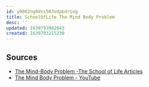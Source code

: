```yaml
---
id: y0062ng8dss503sdpbdrsog
title: SchoolOfLife The Mind Body Problem
desc: ''
updated: 1639793982843
created: 1639793215230
---
```



## Sources

* [The Mind-Body Problem -The School of Life Articles](https://www.theschooloflife.com/thebookoflife/the-mind-body-problem/)
* [The Mind Body Problem - YouTube](https://www.youtube.com/watch?v=q8uM9_tbfCI)